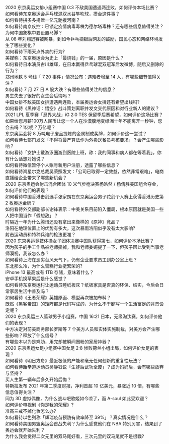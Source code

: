 2020 东京奥运女排小组赛中国 0:3 不敌美国遭遇两连败，如何评价本场比赛？  
如何看待东京奥运会乒乓球混双水谷隼吹球，摸台这件事？  
如何看待拼多多捐赠一亿元驰援河南？  
如何看待南京疾控：已锁定疫情病毒毒株为德尔塔毒株？还有哪些信息值得关注？  
为何中国象棋中要设置马脚？  
从 08 年刘翔退赛被网暴，到如今乒乓摘银后网友的鼓励，国民心态和网络环境发生了哪些变化？  
如何看待下雨天点外卖的行为?  
美媒称：东京奥运会为史上「最烧钱」的一届，原因是什么？  
如何看待日本演员古川雄辉，在日本赢得乒乓球混双冠军后发微博，随后又删除的行为？  
郑州地铁 5 号线「 7.20 事件」情况公布：遇难者增至 14 人，有哪些细节值得关注？  
如何看待 7 月 27 日 A 股大跌？有哪些值得关注的信息？  
男生失去了很好的女生会后悔吗？  
中国女排不敌美国女排遭遇两连败，本届奥运会女排还有希望出线吗?  
如何看待《黑神话：悟空》战斗策划离职并发文交代原因和对行业新人的建议？  
2021 LPL 夏季赛「忍界大战」iG 2:0 TES 保留季后赛希望，如何评价这场比赛？  
如果给您月薪100万人民币让您一个人在沙漠腹地变绿洲十年不能离开一秒钟，您会去吗？1亿呢？万亿呢？  
东京奥运会将 8 万吨电子废品提炼的金属制成奖牌，如何评价这一尝试？  
如何看待七部门发文「不得将最严算法作为外卖送餐员考核要求」？会产生哪些影响？  
如何看待「女护士戴游泳圈游到医院上班，称：我的同事和病人都在等着我」，你有什么话想对她说？  
如何看待微信暂停个人账号新用户注册，透露了哪些信息？  
如何看待鸿星尔克总裁吴荣照发文：「公司已取得一定效益，依然非常艰难」，电商直播给企业带来了哪些新机会？  
2020 东京奥运会射击混合团体 10 米气步枪决赛杨皓然 / 杨倩胜美国组合夺金，如何评价他们的表现？  
如何看待中国香港击剑选手张家朗在东京奥运会男子花剑个人赛上获得香港历史第 2 枚奥运金牌？  
如何看待外交部副部长谢锋表示：中美关系目前陷入僵局，根本原因就是美国一些人把中国当作「假想敌」？  
时隔近一年为什么腾讯还没有拿出来像样的《原神》竞品？  
洛阳在地理位置上的优势有多大，这次暴雨洛阳似乎没有太大影响?  
射击运动员和特种兵谁的枪法更准？  
2020 东京奥运竞技体操女子团体决赛中国队获得第七，如何评价本场比赛？  
因为孩子的手工作品被老师撕掉，我和老师委婉提了一下，但孩子因此受到当事老师漠视，我该怎么办？  
如何看待上海在恶劣台风天气下，仍有企业要求员工到办公室上班？  
东北那么冷，为什么雪糕行业挺繁荣的?  
iPhone 13 最高或有 1TB 存储，意味着什么？  
安卓手机换苹果后是什么感觉？  
如何看待东京奥运村让运动员睡纸板床？纸板家具是否真的环保、结实，今后会日常家居生活中普及吗？  
如何看待《王者荣耀》英雄原画、模型再次被加布料？  
既然《黑客帝国》的矩阵都是代码写成的，为什么不干脆写一个生活富足的背景设定呢？  
2020 东京奥运三人篮球男子小组赛，中国 16:21 日本，无缘淘汰赛，如何评价他们的表现？  
中方决定对前美商务部长罗斯等 7 个美方人员和实体实施制裁，对美方会产生哪些影响？释放了什么信号？  
有哪些本以为是鸡肋，用完却被瞬间圈粉的家居神器？  
2020 东京奥运女足小组赛中国女足 2:8 惨败荷兰小组出局，如何评价女足的表现？  
如何看待《明日方舟》最近极低的产能和毫无任何创新的重复性玩法？  
如何看待跆拳道运动员吴静钰说「生娃后武功全废」？成为妈妈后，会有哪些放弃与坚持？  
买人生第一辆车后多久开始后悔？  
特斯拉发布 2021 年第二季度财报，净利首超 10 亿美元，暴涨近 10 倍，有哪些信息值得关注？  
同为 3D 虚拟偶像，为什么战斗吧歌姬如今凉了，而 A-soul 如此受欢迎？  
如何评价电视剧《你是我的荣耀》?  
准高三戒不掉化妆怎么办?  
如何看待以色列称「辉瑞疫苗预防有效率降至 39%」？真实情况是什么？  
如何看待美国男篮奥运会首战失利？为什么感觉他们在 NBA 特别厉害，结果到了奥运会就开始失利？  
为什么我会觉得二次元里的双马尾好看，三次元里的双马尾就不是很戳?  
